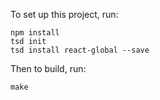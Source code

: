 To set up this project, run:

    npm install
    tsd init
    tsd install react-global --save

Then to build, run:

    make
